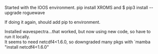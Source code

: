 Started with the IOOS environment.
pip install XROMS and $ pip3 install --upgrade roguewave

If doing it again, should add pip to environment.

Installed wavespectra...that worked, but now using new code, so have to run it locally.  
It seems to need netcdf4<1.6.0, so downgraded many pkgs with `mamba "install netcdf4<1.6.0"
